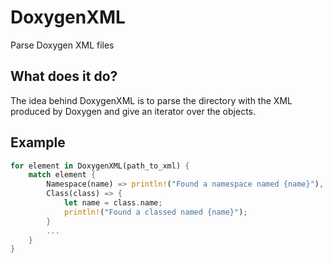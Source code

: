 # DoxygenXML

Parse Doxygen XML files

## What does it do?

The idea behind DoxygenXML is to parse the directory with the XML produced by
Doxygen and give an iterator over the objects.

## Example

```rust
for element in DoxygenXML(path_to_xml) {
    match element {
        Namespace(name) => println!("Found a namespace named {name}"),
        Class(class) => {
            let name = class.name;
            println!("Found a classed named {name}");
        }
        ...
    }
}
```
